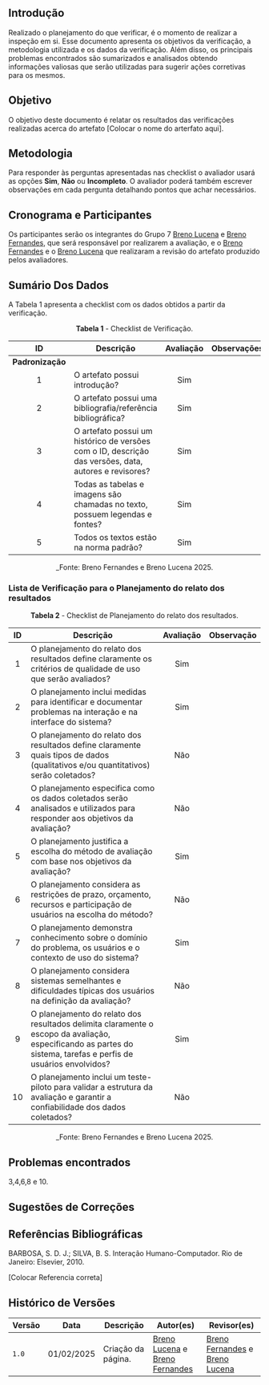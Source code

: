 ## Introdução

Realizado o planejamento do que verificar, é o momento de realizar a inspeção em si. Esse documento apresenta os objetivos da verificação, a metodologia utilizada e os dados da verificação. Além disso, os principais problemas encontrados são sumarizados e analisados obtendo informações valiosas que serão utilizadas para sugerir ações corretivas para os mesmos.

## Objetivo

O objetivo deste documento é relatar os resultados das verificações realizadas acerca do artefato [Colocar o nome do arterfato aqui].

## Metodologia

 Para responder às perguntas apresentadas nas checklist o avaliador usará as opções **Sim**, **Não** ou **Incompleto**. O avaliador poderá também escrever observações em cada pergunta detalhando pontos que achar necessários.

## Cronograma e Participantes

Os participantes serão os integrantes do Grupo 7 [Breno Lucena](https://github.com/BrenoLUCO) e [Breno Fernandes](https://github.com/Brenofrds), que será responsável por realizarem a avaliação, e o [Breno Fernandes](https://github.com/Brenofrds) e o [Breno Lucena](https://github.com/BrenoLUCO) que realizaram a revisão do artefato produzido pelos avaliadores.

## Sumário Dos Dados

A Tabela 1 apresenta a checklist com os dados obtidos a partir da verificação.

<center>

**Tabela 1** - Checklist de Verificação.

|   ID   | Descrição                                                                                     | Avaliação  | Observações          |
|:------:|-----------------------------------------------------------------------------------------------|:----------:|-----------------------|
| **Padronização** |                                                                                     |            |                       |
|   1    | O artefato possui introdução?                                                                 |       Sim     |                       |
|   2    | O artefato possui uma bibliografia/referência bibliográfica?                                  |     Sim       |                       |
|   3    | O artefato possui um histórico de versões com o ID, descrição das versões, data, autores e revisores? |      Sim      |                       |
|   4    | Todas as tabelas e imagens são chamadas no texto, possuem legendas e fontes?                  |  Sim          |                       |
|   5    | Todos os textos estão na norma padrão?                                                        |      Sim      |                       |

_Fonte: Breno Fernandes e Breno Lucena 2025.

</center>

### Lista de Verificação para o Planejamento do relato dos resultados

<center>

**Tabela 2** - Checklist de Planejamento do relato dos resultados.

| ID  | Descrição                                                                                       | Avaliação | Observação |
|:---:|-------------------------------------------------------------------------------------------------|:---------:|------------|
|  1  | O planejamento do relato dos resultados define claramente os critérios de qualidade de uso que serão avaliados? |   Sim        |            |
|  2  | O planejamento inclui medidas para identificar e documentar problemas na interação e na interface do sistema? |   Sim        |            |                            
|  3  | O planejamento do relato dos resultados define claramente quais tipos de dados (qualitativos e/ou quantitativos) serão coletados? |    Não       |            |
|  4  | O planejamento especifica como os dados coletados serão analisados e utilizados para responder aos objetivos da avaliação? | Não          |            |
|  5  | O planejamento justifica a escolha do método de avaliação com base nos objetivos da avaliação? |   Sim        |            |
|  6  | O planejamento considera as restrições de prazo, orçamento, recursos e participação de usuários na escolha do método? |      Não     |            |
|  7  | O planejamento demonstra conhecimento sobre o domínio do problema, os usuários e o contexto de uso do sistema? |     Sim      |            |
|  8  | O planejamento considera sistemas semelhantes e dificuldades típicas dos usuários na definição da avaliação? |  Não         |            |
|  9  | O planejamento do relato dos resultados delimita claramente o escopo da avaliação, especificando as partes do sistema, tarefas e perfis de usuários envolvidos? |    Sim       |            |
| 10  | O planejamento inclui um teste-piloto para validar a estrutura da avaliação e garantir a confiabilidade dos dados coletados? |     Não      |            |


_Fonte: Breno Fernandes e Breno Lucena 2025.

</center>


## Problemas encontrados

3,4,6,8 e 10.




## Sugestões de Correções





## Referências Bibliográficas

BARBOSA, S. D. J.; SILVA, B. S. Interação Humano-Computador. Rio de Janeiro: Elsevier, 2010.

[Colocar Referencia correta]


## Histórico de Versões

| Versão | Data       | Descrição              | Autor(es)                                        | Revisor(es)                                    |
| ------ | ---------- | ---------------------- | ------------------------------------------------ | ---------------------------------------------- |
| `1.0`  | 01/02/2025 | Criação da página.     | [Breno Lucena](https://github.com/BrenoLUCO) e [Breno Fernandes](https://github.com/Brenofrds)     | [Breno Fernandes](https://github.com/Brenofrds) e [Breno Lucena](https://github.com/BrenoLUCO)|